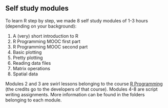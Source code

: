 Self study modules
------

To learn R step by step, we made 8 self study modules of 1-3 hours (depending on your background): 
1. A (very) short introduction to R
2. R Programming MOOC first part 
3. R Programming MOOC second part
4. Basic plotting
5. Pretty plotting
6. Reading data files
7. Matrix operations
8. Spatial data

Modules 2 and 3 are swirl lessons belonging to the course [R Programming](www.coursera.org/learn/r-programming) (the credits go to the developers of that course). Modules 4-8 are script writing assignments.
More information can be found in the folders belonging to each module.

